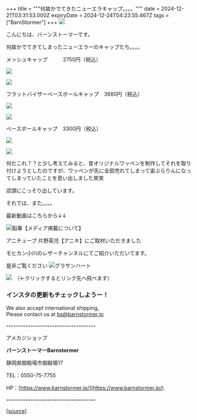 +++
title = """何故かでてきたニューエラキャップ。。。。"""
date = 2024-12-21T03:31:53.000Z
expiryDate = 2024-12-24T04:23:55.467Z
tags = ["BarnStormer"]
+++
[![](https://stat.ameba.jp/user_images/20231023/16/barnstormer-go/b2/03/p/o0420015015354743273.png)](https://ameblo.jp/barnstormer-go/entry-12825670498.html)

こんにちは、バーンストーマーです。

何故かでてきてしまったニューエラーのキャップたち。。。。

メッシュキャップ　　　2750円（税込）

[![](https://stat.ameba.jp/user_images/20241221/12/barnstormer-go/a5/8a/j/o0466070015523882778.jpg)](https://stat.ameba.jp/user_images/20241221/12/barnstormer-go/a5/8a/j/o0466070015523882778.jpg)

[![](https://stat.ameba.jp/user_images/20241221/12/barnstormer-go/0a/8f/j/o0466070015523882780.jpg)](https://stat.ameba.jp/user_images/20241221/12/barnstormer-go/0a/8f/j/o0466070015523882780.jpg)

フラットバイザーベースボールキャップ　3680円（税込）

[![](https://stat.ameba.jp/user_images/20241221/12/barnstormer-go/c8/44/j/o0466070015523882776.jpg)](https://stat.ameba.jp/user_images/20241221/12/barnstormer-go/c8/44/j/o0466070015523882776.jpg)

[![](https://stat.ameba.jp/user_images/20241221/12/barnstormer-go/ab/9c/j/o0466070015523882777.jpg)](https://stat.ameba.jp/user_images/20241221/12/barnstormer-go/ab/9c/j/o0466070015523882777.jpg)

ベースボールキャップ　3300円（税込）

[![](https://stat.ameba.jp/user_images/20241221/12/barnstormer-go/10/81/j/o0466070015523882774.jpg)](https://stat.ameba.jp/user_images/20241221/12/barnstormer-go/10/81/j/o0466070015523882774.jpg)

[![](https://stat.ameba.jp/user_images/20241221/12/barnstormer-go/bc/a6/j/o0700046615523882775.jpg)](https://stat.ameba.jp/user_images/20241221/12/barnstormer-go/bc/a6/j/o0700046615523882775.jpg)

何だこれ？？と少し考えてみると、昔オリジナルワッペンを制作してそれを取り付けようとしたのですが、ワッペンが先に全部売れてしまって宙ぶらりんになってしまっていたことを思い出しました笑笑

店頭にこっそり出しています。

それでは、また。。。。

最新動画はこちらから↓↓

![鉛筆](https://stat100.ameba.jp/blog/ucs/img/char/char3/519.png)【メディア掲載について】

アニチューブ 片野英児【アニキ】にご取材いただきました

モヒカン小川のレザーチャンネルにてご紹介いただいてます。

是非ご覧ください ![グラサンハート](https://stat100.ameba.jp/blog/ucs/img/char/char3/148.png)

[![](https://stat.ameba.jp/user_images/20230412/16/barnstormer-go/6a/23/p/o0108010815269242493.png)](https://www.instagram.com/barnstormer_daily/)　（←クリックするとリンク先へ飛べます）

### インスタの更新もチェックしようー！

We also accept international shipping,  
Please contact us at bs@barnstormer.jp

**\-------------------------------------**

アメカジショップ

**バーンストーマーBarnstormer**

静岡県御殿場市御殿場17

TEL：0550-75-7755

HP：[https://www.barnstormer.jp/](https://www.barnstormer.jp/)

**\-------------------------------------**

[[source]](https://ameblo.jp/barnstormer-go/entry-12879452575.html)
